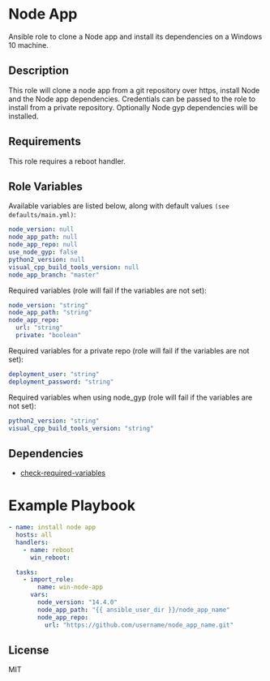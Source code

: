 # Node App
Ansible role to clone a Node app and install its dependencies on a Windows 10 machine.

## Description
This role will clone a node app from a git repository over https, install Node and the Node app dependencies. Credentials can be passed to the role to install from a private repository. Optionally Node gyp dependencies will be installed.

## Requirements
This role requires a reboot handler.

## Role Variables
Available variables are listed below, along with default values `(see defaults/main.yml)`:
```yaml
node_version: null
node_app_path: null
node_app_repo: null
use_node_gyp: false
python2_version: null
visual_cpp_build_tools_version: null
node_app_branch: "master"
```
Required variables (role will fail if the variables are not set):
```yaml
node_version: "string"
node_app_path: "string"
node_app_repo:
  url: "string"
  private: "boolean"
```
Required variables for a private repo (role will fail if the variables are not set):
```yaml
deployment_user: "string"
deployment_password: "string"
```
Required variables when using node_gyp (role will fail if the variables are not set):
```yaml
python2_version: "string"
visual_cpp_build_tools_version: "string"
```

## Dependencies
* [check-required-variables](https://github.com/artcom/ansible-role-check-required-variables)

# Example Playbook
```yaml
- name: install node app
  hosts: all
  handlers:
    - name: reboot
      win_reboot:

  tasks:
    - import_role:
        name: win-node-app
      vars:
        node_version: "14.4.0"
        node_app_path: "{{ ansible_user_dir }}/node_app_name"
        node_app_repo:
          url: "https://github.com/username/node_app_name.git"
```

## License
MIT
